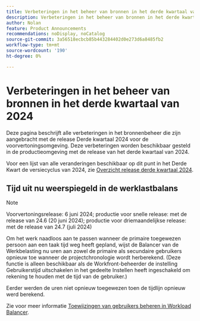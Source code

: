 ```yaml
---
title: Verbeteringen in het beheer van bronnen in het derde kwartaal van 2024
description: Verbeteringen in het beheer van bronnen in het derde kwartaal van 2024
author: Nolan
feature: Product Announcements
recommendations: noDisplay, noCatalog
source-git-commit: 3a56518ecbcb85b443284402d0e273d6a8485fb2
workflow-type: tm+mt
source-wordcount: '190'
ht-degree: 0%

---
```


# Verbeteringen in het beheer van bronnen in het derde kwartaal van 2024

Deze pagina beschrijft alle verbeteringen in het bronnenbeheer die zijn aangebracht met de release Derde kwartaal 2024 voor de voorvertoningsomgeving. Deze verbeteringen worden beschikbaar gesteld in de productieomgeving met de release van het derde kwartaal van 2024.

Voor een lijst van alle veranderingen beschikbaar op dit punt in het Derde Kwart de versiecyclus van 2024, zie [Overzicht release derde kwartaal 2024](/help/quicksilver/product-announcements/product-releases/24-q3-release-activity/24-q3-release-overview.md).

## Tijd uit nu weerspiegeld in de werklastbalans

>[!NOTE]
>
>Voorvertoningsrelease: 6 juni 2024; productie voor snelle release: met de release van 24.6 (20 juni 2024); productie voor driemaandelijkse release: met de release van 24.7 (juli 2024)

Om het werk naadloos aan te passen wanneer de primaire toegewezen persoon aan een taak tijd weg heeft gepland, wijst de Balancer van de Werkbelasting nu uren aan zowel de primaire als secundaire gebruikers opnieuw toe wanneer de projectchronologie wordt herberekend. (Deze functie is alleen beschikbaar als de Workfront-beheerder de instelling Gebruikerstijd uitschakelen in het gedeelte Instellen heeft ingeschakeld om rekening te houden met de tijd van de gebruiker.)

Eerder werden de uren niet opnieuw toegewezen toen de tijdlijn opnieuw werd berekend.

Zie voor meer informatie [Toewijzingen van gebruikers beheren in Workload Balancer](/help/quicksilver/resource-mgmt/workload-balancer/manage-user-allocations-workload-balancer.md).
